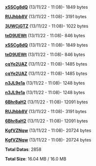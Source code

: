 [**xSSCg8dQ**](/data/xSSCg8dQ.txt) (13/11/22 - 11:08)- 1849 bytes

[**RUJhbb8V**](/data/RUJhbb8V.txt) (13/11/22 - 11:08)- 3191 bytes

[**3UWCjGTZ**](/data/3UWCjGTZ.txt) (13/11/22 - 11:08)- 1022 bytes

[**teD9UEWt**](/data/teD9UEWt.txt) (13/11/22 - 11:08)- 846 bytes

[**xSSCg8dQ**](/data/xSSCg8dQ.txt) (13/11/22 - 11:08)- 1849 bytes

[**teD9UEWt**](/data/teD9UEWt.txt) (13/11/22 - 11:08)- 846 bytes

[**cqYe2UAZ**](/data/cqYe2UAZ.txt) (13/11/22 - 11:08)- 1485 bytes

[**cqYe2UAZ**](/data/cqYe2UAZ.txt) (13/11/22 - 11:08)- 1485 bytes

[**n3JL9e1a**](/data/n3JL9e1a.txt) (13/11/22 - 11:08)- 1248 bytes

[**n3JL9e1a**](/data/n3JL9e1a.txt) (13/11/22 - 11:08)- 1248 bytes

[**6Bhr8aH2**](/data/6Bhr8aH2.txt) (13/11/22 - 11:08)- 12091 bytes

[**RUJhbb8V**](/data/RUJhbb8V.txt) (13/11/22 - 11:08)- 3191 bytes

[**6Bhr8aH2**](/data/6Bhr8aH2.txt) (13/11/22 - 11:08)- 12091 bytes

[**KgfVZNqw**](/data/KgfVZNqw.txt) (13/11/22 - 11:08)- 20724 bytes

[**KgfVZNqw**](/data/KgfVZNqw.txt) (13/11/22 - 11:08)- 20724 bytes

**Total Datas**: 2858

**Total Size**: 16.04 MB / 16.0 MB